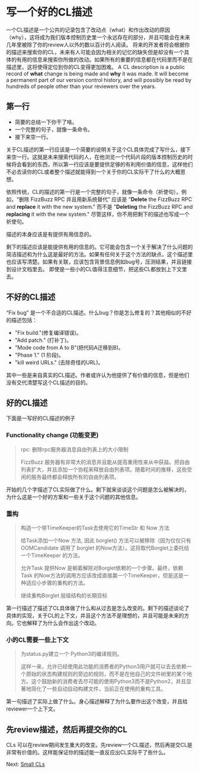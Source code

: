 # 写一个好的CL描述

一个CL描述是一个公共的记录包含了改动点（what）和作出改动的原因（why），这将成为我们版本控制历史里一个永远存在的部分，并且可能会在未来几年里被除了你的review人以外的数以百计的人阅读。
将来的开发者将会根据你的描述来搜索你的CL，未来有人可能会因为相关的记忆的缺失但是却没有一个具体的有用的信息来搜索你所做的改动。如果所有的重要的信息都在代码里而不是在描述里，这将使得定位到你的CL变得更加困难。
A CL description is a public record of **what** change is being made and **why**
it was made. It will become a permanent part of our version control history, and
will possibly be read by hundreds of people other than your reviewers over the
years.

## 第一行

* 简要的总结一下你干了啥。
* 一个完整的句子，就像一条命令。
* 接下来空一行。

关于CL描述的第一行应该是一个简要的说明关于这个CL具体完成了写什么，接下来空一行。这就是未来搜索代码的人，在他浏览一个代码片段的版本控制历史的时候将会看到的东西，所以第一行应该是要提供足够的有利用价值的信息，这样他们不必去读你的CL或者整个描述就能得到一个关于你的CL实际干了什么的大概思想。

依照传统，CL的描述的第一行是一个完整的句子，就像一条命令（祈使句）。例如，“删除 FizzBuzz RPC 并且用新系统替代” 应该是 \"**Delete** the FizzBuzz RPC and **replace** it with the new system." 而不是 \"**Deleting** the FizzBuzz RPC and **replacing** it with the new system." 尽管这样，你不用把剩下的描述也写成一个祈使句。

描述的本身应该是有提供有用信息的。

剩下的描述应该是能提供有用的信息的。它可能会包含一个关于解决了什么问题的简洁描述和为什么这是最好的方法。如果有任何关于这个方法的缺点，这个描述里也应该写清楚。如果有关联，应该包含背景信息例如bug号，压测结果，并且链接到设计文档里去。
即使是一些小的CL值得注意细节，把这些CL都放到上下文里去。

## 不好的CL描述

“Fix bug” 是一个不合适的CL描述。什么bug？你是怎么修复的？其他相似的不好的描述包括：

* "Fix build."(修复编译错误)。
* "Add patch." (打补丁)。
* "Mode code from A to B"(把代码A迁移到B)。
* "Phase 1." (1 阶段)。
* "kill weird URLs." (去除奇怪的URL)。

其中一些是来自真实的CL描述。作者或许认为他提供了有价值的信息，但是他们没有交代清楚写这个CL描述的目的。

## 好的CL描述

下面是一写好的CL描述的例子

### Functionality change (功能变更)

> rpc: 删除rpc服务器消息自由列表上的大小限制
>
> FizzBuzz 服务器有非常大的消息并且能从提高重用性来从中获益。把自由列表扩大，并且添加一个协程来释放自由列表项。随着时间的推移，这些空闲的服务最终都会释放所有的自由列表项。

开始的几个字描述了CL实际做了什么。剩下就来谈谈这个问题是怎么被解决的，为什么这是一个好的方案和一些关于这个问题的其他信息。

### 重构

> 构造一个带TimeKeeper的Task去使用它的TimeStr 和 Now 方法
>
> 给Task添加一个Now 方法, 因此 borglet() 方法可以被移除（因为仅仅只有 OOMCandidate 调用了 borglet 的Now方法）。这将取代Borglet上委托给一个TimeKeeper 的方法。
>
> 允许Task 提供Now 是朝着解除对Borglet依赖的一个步骤。最终，依赖Task 的Now方法的调用方应该改成直接赢一个TimeKeeper，但是这是一种适应小步骤的重构的方法。
>
> 继续重构Borglet 层级结构的长期目标

第一行描述了描述了CL具体做了什么和从过去是怎么改变的。剩下的描述谈论了具体的实现，关于CL的上下文，并且这个方法不是理想的，并且可能是未来的方向。它也解释了为什么会作出这个改动。

### 小的CL需要一些上下文

> 为status.py建立一个 Python3的编译规则。
>
> 这样一来，允许已经使用此功能的消费者的Python3用户就可以去去依赖一个原始的状态构建规则的旁边的规则，而不是在他自己的文件树里的某个地方。这个鼓励新的消费者去尽可能的使用Python3而不是Python2，并且显著地简化了一些自动自动构建文件，当前正在使用的重构工具。

第一句描述了实际上做了什么。身心描述解释了为什么要作出这个改变，并且给reviewer一个上下文。

## 先review描述，然后再提交你的CL

CLs 可以在review期间发生重大的改变。先review一个CL描述，然后再提交CL是非常有价值的。这样能保证你的描述能一直反应出CL实际干了些什么。

Next: [Small CLs](small-cls.md)